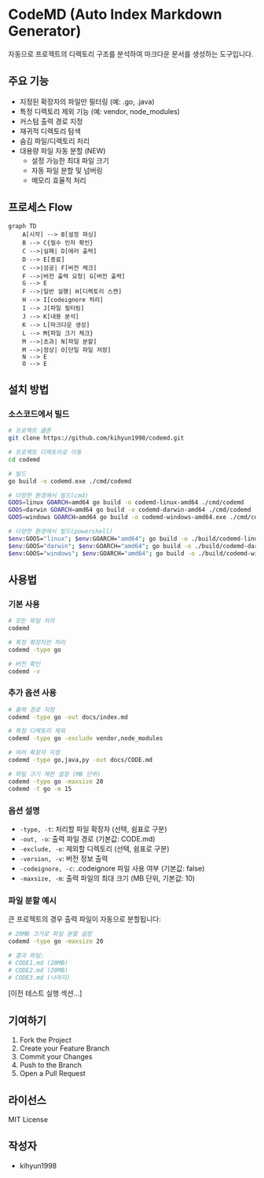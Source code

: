 # CodeMD (Auto Index Markdown Generator)

자동으로 프로젝트의 디렉토리 구조를 분석하여 마크다운 문서를 생성하는 도구입니다.

## 주요 기능
- 지정된 확장자의 파일만 필터링 (예: .go, .java)
- 특정 디렉토리 제외 기능 (예: vendor, node_modules)
- 커스텀 출력 경로 지정
- 재귀적 디렉토리 탐색
- 숨김 파일/디렉토리 처리
- 대용량 파일 자동 분할 (NEW)
  - 설정 가능한 최대 파일 크기
  - 자동 파일 분할 및 넘버링
  - 메모리 효율적 처리

## 프로세스 Flow

```mermaid
graph TD
    A[시작] --> B[설정 파싱]
    B --> C{필수 인자 확인}
    C -->|실패| D[에러 출력]
    D --> E[종료]
    C -->|성공| F[버전 체크]
    F -->|버전 출력 요청| G[버전 출력]
    G --> E
    F -->|일반 실행| H[디렉토리 스캔]
    H --> I[codeignore 처리]
    I --> J[파일 필터링]
    J --> K[내용 분석]
    K --> L[마크다운 생성]
    L --> M{파일 크기 체크}
    M -->|초과| N[파일 분할]
    M -->|정상| O[단일 파일 저장]
    N --> E
    O --> E
```

## 설치 방법

### 소스코드에서 빌드
```bash
# 프로젝트 클론
git clone https://github.com/kihyun1998/codemd.git

# 프로젝트 디렉토리로 이동
cd codemd

# 빌드 
go build -o codemd.exe ./cmd/codemd

# 다양한 환경에서 빌드(cmd)
GOOS=linux GOARCH=amd64 go build -o codemd-linux-amd64 ./cmd/codemd
GOOS=darwin GOARCH=amd64 go build -o codemd-darwin-amd64 ./cmd/codemd
GOOS=windows GOARCH=amd64 go build -o codemd-windows-amd64.exe ./cmd/codemd

# 다양한 환경에서 빌드(powershell)
$env:GOOS="linux"; $env:GOARCH="amd64"; go build -o ./build/codemd-linux-amd64 ./cmd/codemd
$env:GOOS="darwin"; $env:GOARCH="amd64"; go build -o ./build/codemd-darwin-amd64 ./cmd/codemd
$env:GOOS="windows"; $env:GOARCH="amd64"; go build -o ./build/codemd-windows-amd64.exe ./cmd/codemd
```
## 사용법

### 기본 사용
```bash
# 모든 파일 처리
codemd

# 특정 확장자만 처리
codemd -type go

# 버전 확인
codemd -v
```

### 추가 옵션 사용
```bash
# 출력 경로 지정
codemd -type go -out docs/index.md

# 특정 디렉토리 제외
codemd -type go -exclude vendor,node_modules

# 여러 확장자 지정
codemd -type go,java,py -out docs/CODE.md

# 파일 크기 제한 설정 (MB 단위)
codemd -type go -maxsize 20
codemd -t go -m 15
```

### 옵션 설명
- `-type, -t`: 처리할 파일 확장자 (선택, 쉼표로 구분)
- `-out, -o`: 출력 파일 경로 (기본값: CODE.md)
- `-exclude, -e`: 제외할 디렉토리 (선택, 쉼표로 구분)
- `-version, -v`: 버전 정보 출력
- `-codeignore, -c`: .codeignore 파일 사용 여부 (기본값: false)
- `-maxsize, -m`: 출력 파일의 최대 크기 (MB 단위, 기본값: 10)

### 파일 분할 예시
큰 프로젝트의 경우 출력 파일이 자동으로 분할됩니다:
```bash
# 20MB 크기로 파일 분할 설정
codemd -type go -maxsize 20

# 결과 파일:
# CODE1.md (20MB)
# CODE2.md (20MB)
# CODE3.md (나머지)
```

[이전 테스트 실행 섹션...]

## 기여하기
1. Fork the Project
2. Create your Feature Branch
3. Commit your Changes
4. Push to the Branch
5. Open a Pull Request

## 라이선스
MIT License

## 작성자
- kihyun1998
